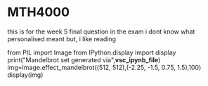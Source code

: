 # MTH4000

this is for the week 5 final question in the exam
i dont know what personalised meant but, i like reading



from PIL import Image
from IPython.display import display
print("Mandelbrot set generated via",__vsc_ipynb_file__)
img=Image.effect_mandelbrot((512, 512),(-2.25, -1.5, 0.75, 1.5),100)
display(img)
